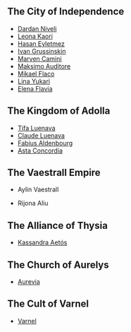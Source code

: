 ## The City of Independence

- [Dardan Niveli](characters/Dardan-Niveli.md)
- [Leona Kaori](characters/Leona-Kaori.md)
- [Hasan Eyletmez](characters/Hasan-Eyletmez.md)
- [Ivan Grussinskin](characters/Ivan-Grussinskin.md)
- [Marven Camini](characters/Marven-Camini.md)
- [Maksimo Auditore](characters/Maksimo-Auditore.md)
- [Mikael Flaco](characters/Mikael-Flaco.md)
- [Lina Yukari](characters/Lina-Yukari.md)
- [Elena Flavia](characters/Elena-Flavia.md)

## The Kingdom of Adolla

- [Tifa Luenava](characters/Tifa-Luenava.md)
- [Claude Luenava](characters/Claude-Luenava.md)
- [Fabius Aldenbourg](characters/Fabius-Aldenbourg.md)
- [Asta Concordia](characters/Asta-Concordia.md)

## The Vaestrall Empire

- Aylin Vaestrall

- Rijona Aliu


## The Alliance of Thysia

- [Kassandra Aetós](characters/Kassandra-Aetos.md)

## The Church of Aurelys

- [Aurevia](characters/Aurevia.md)

## The Cult of Varnel

- [Varnel](characters/Varnel.md)

